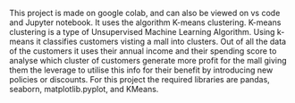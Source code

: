 This project is made on google colab, and can also be viewed on vs code and Jupyter notebook. 
It uses the algorithm K-means clustering.
K-means clustering is a type of Unsupervised Machine Learning Algorithm.
Using k-means it classifies customers visting a mall into clusters. 
Out of all the data of the customers it uses their annual income and their spending score to analyse which cluster of customers generate more profit for the mall giving them the leverage to utilise this info for their benefit by introducing new policies or discounts.
For this project the required libraries are pandas, seaborn, matplotlib.pyplot, and KMeans.
